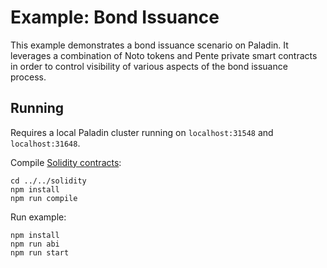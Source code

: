 # Example: Bond Issuance

This example demonstrates a bond issuance scenario on Paladin. It leverages a combination of Noto tokens and
Pente private smart contracts in order to control visibility of various aspects of the bond issuance process.

## Running

Requires a local Paladin cluster running on `localhost:31548` and `localhost:31648`.

Compile [Solidity contracts](../../solidity):

```shell
cd ../../solidity
npm install
npm run compile
```

Run example:

```shell
npm install
npm run abi
npm run start
```
